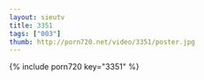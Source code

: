 ```yaml
--- 
layout: sieutv
title: 3351
tags: ["003"]
thumb: http://porn720.net/video/3351/poster.jpg
---
```

{% include porn720 key="3351" %} 
